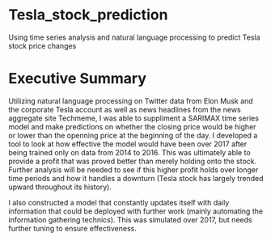 # Tesla_stock_prediction
Using time series analysis and natural language processing to predict Tesla stock price changes


# Executive Summary

Utilizing natural language processing on Twitter data from Elon Musk and the corporate Tesla account as well as news headlines from the news aggregate site Techmeme, I was able to suppliment a SARIMAX time series model and make predictions on whether the closing price would be higher or lower than the openning price at the beginning of the day. I developed a tool to look at how effective the model would have been over 2017 after being trained only on data from 2014 to 2016.  This was ultimately able to provide a profit that was proved better than merely holding onto the stock. Further analysis will be needed to see if this higher profit holds over longer time periods and how it handles a downturn (Tesla stock has largely trended upward throughout its history).

I also constructed a model that constantly updates itself with daily information that could be deployed with further work (mainly automating the information gathering technics). This was simulated over 2017, but needs further tuning to ensure effectiveness.
